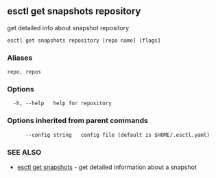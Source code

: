 ## esctl get snapshots repository

get detailed info about snapshot repository

```
esctl get snapshots repository [repo name] [flags]
```

### Aliases

```
repo, repos
```

### Options

```
  -h, --help   help for repository
```

### Options inherited from parent commands

```
      --config string   config file (default is $HOME/.esctl.yaml)
```

### SEE ALSO

* [esctl get snapshots](esctl_get_snapshots.md)	 - get detailed information about a snapshot

